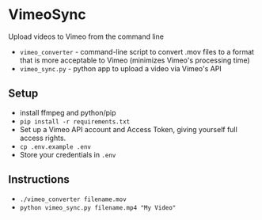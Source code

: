 # VimeoSync

Upload videos to Vimeo from the command line

* `vimeo_converter` - command-line script to convert .mov files to a format that is more acceptable to Vimeo (minimizes Vimeo's processing time)
* `vimeo_sync.py` - python app to upload a video via Vimeo's API

## Setup

* install ffmpeg and python/pip
* `pip install -r requirements.txt`
* Set up a Vimeo API account and Access Token, giving yourself full access rights.
* `cp .env.example .env`
* Store your credentials in `.env`

## Instructions
* `./vimeo_converter filename.mov`
* `python vimeo_sync.py filename.mp4 "My Video"`
